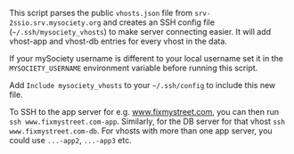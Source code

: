 This script parses the public `vhosts.json` file from `srv-2ssio.srv.mysociety.org`
and creates an SSH config file (`~/.ssh/mysociety_vhosts`) to make server
connecting easier. It will add vhost-app and vhost-db entries for every vhost in
the data.

If your mySociety username is different to your local username set it in the
`MYSOCIETY_USERNAME` environment variable before running this script.

Add `Include mysociety_vhosts` to your `~/.ssh/config` to include this new file.

To SSH to the app server for e.g. www.fixmystreet.com, you can then run
`ssh www.fixmystreet.com-app`. Similarly, for the DB server for that vhost
`ssh www.fixmystreet.com-db`. For vhosts with more than one app server, you could
use `...-app2`, `...-app3` etc.
